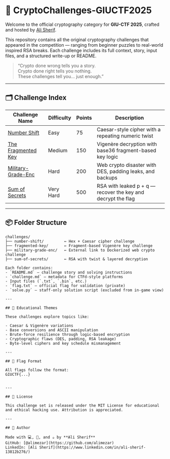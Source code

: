 # 🔐 CryptoChallenges-GIUCTF2025

Welcome to the official cryptography category for **GIU-CTF 2025**, crafted and hosted by [Ali Sherif](https://www.linkedin.com/in/ali-sherif-13812b276/).

This repository contains all the original cryptography challenges that appeared in the competition — ranging from beginner puzzles to real-world inspired RSA breaks. Each challenge includes its full context, story, input files, and a structured write-up or README.

> “Crypto done wrong tells you a story.  
> Crypto done right tells you nothing.  
> These challenges tell you... just enough.”

---

## 🗂️ Challenge Index

| Challenge Name        | Difficulty | Points | Description                                               |
|------------------------|------------|--------|-----------------------------------------------------------|
| [Number Shift](challenges/number-shift)          | Easy       | 75     | Caesar-style cipher with a repeating numeric twist         |
| [The Fragmented Key](challenges/fragmented-key)  | Medium     | 150    | Vigenère decryption with base36 fragment-based key logic   |
| [Military-Grade-Enc](https://github.com/alimezar/military-grade-enc) | Hard       | 200    | Web crypto disaster with DES, padding leaks, and backups   |
| [Sum of Secrets](challenges/sum-of-secrets)      | Very Hard  | 500    | RSA with leaked p + q — recover the key and decrypt the flag |

---

## 📦 Folder Structure

```plaintext
challenges/
├── number-shift/         ← Hex + Caesar cipher challenge
├── fragmented-key/       ← Fragment-based Vigenère key challenge
├── military-grade-enc/   ← External link to Dockerized web crypto challenge
├── sum-of-secrets/       ← RSA with twist & layered decryption

Each folder contains:
- `README.md` — challenge story and solving instructions
- `challenge.md` — metadata for CTFd-style platforms
- Input files (`.txt`, `.bin`, etc.)
- `flag.txt` — official flag for validation (private)
- `solve.py` — staff-only solution script (excluded from in-game view)

---

## 🧪 Educational Themes

These challenges explore topics like:

- Caesar & Vigenère variations  
- Base conversions and ASCII manipulation  
- Brute-force resilience through logic-based encryption  
- Cryptographic flaws (DES, padding, RSA leakage)  
- Byte-level ciphers and key schedule mismanagement

---

## 🏁 Flag Format

All flags follow the format:
GIUCTF{...}


---

## 📜 License

This challenge set is released under the MIT License for educational and ethical hacking use. Attribution is appreciated.

---

## 🧠 Author

Made with 💻, 🔐, and ☕ by **Ali Sherif**  
GitHub: [@alimezar](https://github.com/alimezar)  
LinkedIn: [Ali Sherif](https://www.linkedin.com/in/ali-sherif-13812b276/)

